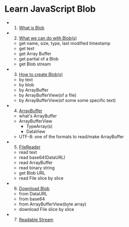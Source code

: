 # Learn JavaScript Blob

- 1. [What is Blob](./what-is-blob.md)
- 2. [What we can do with Blob(s)](./what-we-can-do-with-blob.md)
  - get name, size, type, last modified timestamp
  - get text
  - get Array Buffer
  - get partial of a Blob
  - get Blob stream
- 3. [How to create Blob(s)](./how-do-we-create-blob.md)
  - by text
  - by blob
  - by ArrayBuffer
  - by ArrayBufferView(of a file)
  - by ArrayBufferView(of some some specific text)
- 4. [ArrayBuffer](./what-is-array-buffer.md)
  - what's ArrayBuffer
  - ArrayBufferView
    - TypeArray(s)
    - DataView
  - UTF-8: one of the formats to read/make ArrayBuffer
- 5. [FileReader](./what-is-file-reader.md)
  - read text
  - read base64(DataURL)
  - read ArrayBuffer
  - read binary string
  - get Blob URL
  - read File slice by slice
- 6. [Download Blob](./how-to-download-a-blob.md)
  - from DataURL
  - from base64
  - from ArrayBufferView(byte array)
  - download File slice by slice
- 7. [Readable Stream](./what-is-stream.md)

